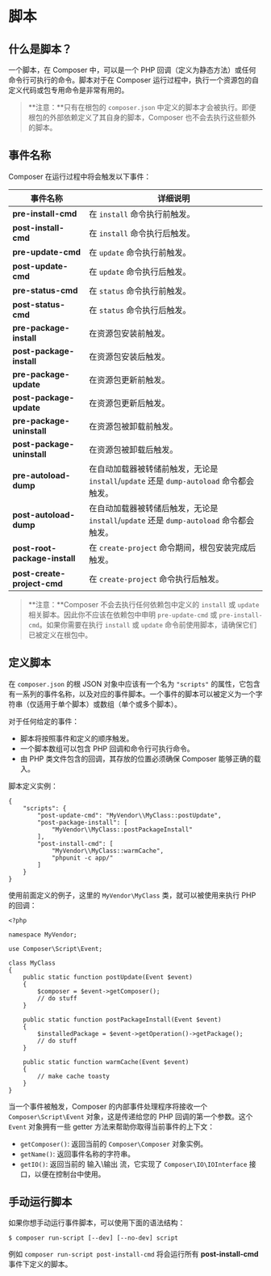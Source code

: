 <!--
    tagline: Script are callbacks that are called before/after installing packages
-->

# 脚本

## 什么是脚本？

一个脚本，在 Composer 中，可以是一个 PHP 回调（定义为静态方法）或任何命令行可执行的命令。脚本对于在 Composer 运行过程中，执行一个资源包的自定义代码或包专用命令是非常有用的。

> **注意：**只有在根包的 `composer.json` 中定义的脚本才会被执行。即便根包的外部依赖定义了其自身的脚本，Composer 也不会去执行这些额外的脚本。

<a name="event-names"></a>
## 事件名称

Composer 在运行过程中将会触发以下事件：

|事件名称|详细说明
|---|---
| **pre-install-cmd** | 在 `install` 命令执行前触发。
| **post-install-cmd** | 在 `install` 命令执行后触发。
| **pre-update-cmd** | 在 `update` 命令执行前触发。
| **post-update-cmd** | 在 `update` 命令执行后触发。
| **pre-status-cmd** | 在 `status` 命令执行前触发。
| **post-status-cmd** | 在 `status` 命令执行后触发。
| **pre-package-install** | 在资源包安装前触发。
| **post-package-install** | 在资源包安装后触发。
| **pre-package-update** | 在资源包更新前触发。
| **post-package-update** | 在资源包更新后触发。
| **pre-package-uninstall** | 在资源包被卸载前触发。
| **post-package-uninstall** | 在资源包被卸载后触发。
| **pre-autoload-dump** | 在自动加载器被转储前触发，无论是 `install`/`update` 还是 `dump-autoload` 命令都会触发。
| **post-autoload-dump** | 在自动加载器被转储后触发，无论是 `install`/`update` 还是 `dump-autoload` 命令都会触发。
| **post-root-package-install** | 在 `create-project` 命令期间，根包安装完成后触发。
| **post-create-project-cmd** | 在 `create-project` 命令执行后触发。 

> **注意：**Composer 不会去执行任何依赖包中定义的 `install` 或 `update` 相关脚本。因此你不应该在依赖包中申明 `pre-update-cmd` 或 `pre-install-cmd`。如果你需要在执行 `install` 或 `update` 命令前使用脚本，请确保它们已被定义在根包中。

## 定义脚本

在 `composer.json` 的根 JSON 对象中应该有一个名为 `"scripts"` 的属性，它包含有一系列的事件名称，以及对应的事件脚本。一个事件的脚本可以被定义为一个字符串（仅适用于单个脚本）或数组（单个或多个脚本）。

对于任何给定的事件：

- 脚本将按照事件和定义的顺序触发。
- 一个脚本数组可以包含 PHP 回调和命令行可执行命令。
- 由 PHP 类文件包含的回调，其存放的位置必须确保 Composer 能够正确的载入。

脚本定义实例：

    {
        "scripts": {
            "post-update-cmd": "MyVendor\\MyClass::postUpdate",
            "post-package-install": [
                "MyVendor\\MyClass::postPackageInstall"
            ],
            "post-install-cmd": [
                "MyVendor\\MyClass::warmCache",
                "phpunit -c app/"
            ]
        }
    }

使用前面定义的例子，这里的 `MyVendor\MyClass` 类，就可以被使用来执行 PHP 的回调：

    <?php
    
    namespace MyVendor;
    
    use Composer\Script\Event;
    
    class MyClass
    {
        public static function postUpdate(Event $event)
        {
            $composer = $event->getComposer();
            // do stuff
        }
    
        public static function postPackageInstall(Event $event)
        {
            $installedPackage = $event->getOperation()->getPackage();
            // do stuff
        }
    
        public static function warmCache(Event $event)
        {
            // make cache toasty
        }
    }

当一个事件被触发，Composer 的内部事件处理程序将接收一个 `Composer\Script\Event` 对象，这是传递给您的 PHP 回调的第一个参数。这个 `Event` 对象拥有一些 getter 方法来帮助你取得当前事件的上下文：

- `getComposer()`: 返回当前的 `Composer\Composer` 对象实例。
- `getName()`: 返回事件名称的字符串。
- `getIO()`: 返回当前的 输入\输出 流，它实现了 `Composer\IO\IOInterface` 接口，以便在控制台中使用。

## 手动运行脚本

如果你想手动运行事件脚本，可以使用下面的语法结构：

    $ composer run-script [--dev] [--no-dev] script

例如 `composer run-script post-install-cmd` 将会运行所有 **post-install-cmd** 事件下定义的脚本。
